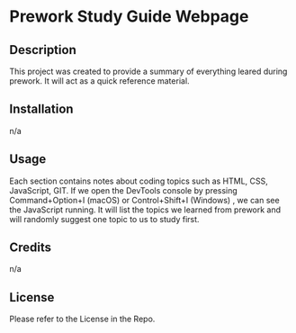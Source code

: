 # Prework Study Guide Webpage

## Description

This project was created to provide a summary of everything leared during prework. It will act as a quick reference material.

## Installation

n/a

## Usage

Each section contains notes about coding topics such as HTML, CSS, JavaScript, GIT. If we open the DevTools console by pressing Command+Option+I (macOS) or Control+Shift+I (Windows) , we can see the JavaScript running. It will list the topics we learned from prework and will randomly suggest one topic to us to study first.

## Credits

n/a

## License

Please refer to the License in the Repo.


